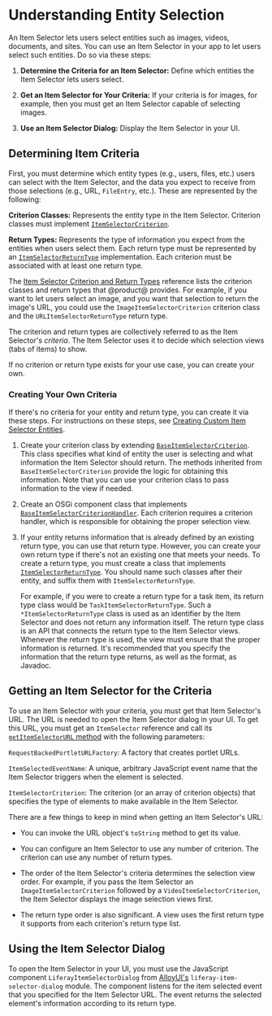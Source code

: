 # Understanding Entity Selection

An Item Selector lets users select entities such as images, videos, documents, 
and sites. You can use an Item Selector in your app to let users select such 
entities. Do so via these steps: 

1.  **Determine the Criteria for an Item Selector:** Define which entities the 
    Item Selector lets users select. 

2.  **Get an Item Selector for Your Criteria:** If your criteria is for images, 
    for example, then you must get an Item Selector capable of selecting images. 

3.  **Use an Item Selector Dialog:** Display the Item Selector in your UI. 

## Determining Item Criteria [](id=determining-item-selector-criteria)

First, you must determine which entity types (e.g., users, files, etc.) users 
can select with the Item Selector, and the data you expect to receive from those 
selections (e.g., URL, `FileEntry`, etc.). These are represented by the 
following: 

**Criterion Classes:** Represents the entity type in the Item Selector. 
Criterion classes must implement 
[`ItemSelectorCriterion`](@app-ref@/collaboration/latest/javadocs/com/liferay/item/selector/ItemSelectorCriterion.html). 

**Return Types:** Represents the type of information you expect from the 
entities when users select them. Each return type must be represented by an 
[`ItemSelectorReturnType`](@app-ref@/collaboration/latest/javadocs/com/liferay/item/selector/ItemSelectorReturnType.html) 
implementation. Each criterion must be associated with at least one return type. 

The 
[Item Selector Criterion and Return Types](/develop/reference/-/knowledge_base/7-1/item-selector-criterion-and-return-types)
reference lists the criterion classes and return types that @product@ provides. 
For example, if you want to let users select an image, and you want that 
selection to return the image's URL, you could use the 
`ImageItemSelectorCriterion` criterion class and the `URLItemSelectorReturnType` 
return type.

The criterion and return types are collectively referred to as the Item
Selector's *criteria*. The Item Selector uses it to decide which selection views
(tabs of items) to show. 

If no criterion or return type exists for your use case, you can create your 
own. 

### Creating Your Own Criteria

If there's no criteria for your entity and return type, you can create it via 
these steps. For instructions on these steps, see 
[Creating Custom Item Selector Entities](liferay.com). 

1.  Create your criterion class by extending 
    [`BaseItemSelectorCriterion`](@app-ref@/collaboration/latest/javadocs/com/liferay/item/selector/BaseItemSelectorCriterion.html).
    This class specifies what kind of entity the user is selecting and what 
    information the Item Selector should return. The methods inherited from 
    `BaseItemSelectorCriterion` provide the logic for obtaining this 
    information. Note that you can use your criterion class to pass information 
    to the view if needed.

2.  Create an OSGi component class that implements 
    [`BaseItemSelectorCriterionHandler`](@app-ref@/collaboration/latest/javadocs/com/liferay/item/selector/BaseItemSelectorCriterionHandler.html). 
    Each criterion requires a criterion handler, which is responsible for 
    obtaining the proper selection view. 

3.  If your entity returns information that is already defined by an existing 
    return type, you can use that return type. However, you can create your own 
    return type if there's not an existing one that meets your needs. To create 
    a return type, you must create a class that implements 
    [`ItemSelectorReturnType`](@app-ref@/collaboration/latest/javadocs/com/liferay/item/selector/ItemSelectorReturnType.html). 
    You should name such classes after their entity, and suffix them with 
    `ItemSelectorReturnType`. 

    For example, if you were to create a return type for a task item, its return 
    type class would be `TaskItemSelectorReturnType`. Such a 
    `*ItemSelectorReturnType` class is used as an identifier by the Item 
    Selector and does not return any information itself. The return type class 
    is an API that connects the return type to the Item Selector views. Whenever 
    the return type is used, the view must ensure that the proper information is 
    returned. It's recommended that you specify the information that the return 
    type returns, as well as the format, as Javadoc. 

## Getting an Item Selector for the Criteria [](id=getting-an-item-selector-for-the-criteria)

To use an Item Selector with your criteria, you must get that Item Selector's 
URL. The URL is needed to open the Item Selector dialog in your UI. To get this 
URL, you must get an `ItemSelector` reference and call its 
[`getItemSelectorURL` method](@app-ref@/collaboration/latest/javadocs/com/liferay/item/selector/ItemSelector.html#getItemSelectorURL-com.liferay.portal.kernel.portlet.RequestBackedPortletURLFactory-java.lang.String-com.liferay.item.selector.ItemSelectorCriterion...-) 
with the following parameters: 

`RequestBackedPortletURLFactory`: A factory that creates portlet URLs. 

`ItemSelectedEventName`: A unique, arbitrary JavaScript event name that the Item 
Selector triggers when the element is selected. 

`ItemSelectorCriterion`: The criterion (or an array of criterion objects) that 
specifies the type of elements to make available in the Item Selector. 

There are a few things to keep in mind when getting an Item Selector's URL: 

-   You can invoke the URL object's `toString` method to get its value.

-   You can configure an Item Selector to use any number of criterion. The 
    criterion can use any number of return types. 

-   The order of the Item Selector's criteria determines the selection view 
    order. For example, if you pass the Item Selector an 
    `ImageItemSelectorCriterion` followed by a `VideoItemSelectorCriterion`, the 
    Item Selector displays the image selection views first. 

-   The return type order is also significant. A view uses the first return type 
    it supports from each criterion's return type list. 

## Using the Item Selector Dialog [](id=using-the-item-selector-dialog)

To open the Item Selector in your UI, you must use the JavaScript component 
`LiferayItemSelectorDialog` from 
[AlloyUI's](http://alloyui.com/) 
`liferay-item-selector-dialog` module. The component listens for the item 
selected event that you specified for the Item Selector URL. The event returns 
the selected element's information according to its return type. 
